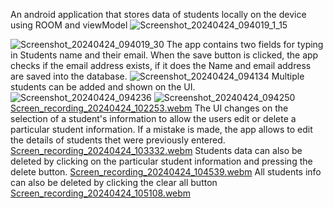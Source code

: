 An android application that stores data of students locally on the device using ROOM and viewModel
![Screenshot_20240424_094019_1_15](https://github.com/Oluwadhara/Student-Register/assets/99046185/3d75c008-73c0-44a3-af18-a16bbcf11082)

![Screenshot_20240424_094019_30](https://github.com/Oluwadhara/Student-Register/assets/99046185/ac3db1a7-1ba9-41de-ac7a-b53ab214c31f)
The app contains two fields for typing in Students name and their email. When the save button is clicked, the app checks if the email address exists, if it does the Name and email address are saved into the database.
![Screenshot_20240424_094134](https://github.com/Oluwadhara/Student-Register/assets/99046185/0e879098-e6d5-4f26-9c6f-64d283dcc0ad)
Multiple students can be added and shown on the UI.
![Screenshot_20240424_094236](https://github.com/Oluwadhara/Student-Register/assets/99046185/927df9bf-426e-49da-b93c-7b85a7d3d0f3)
![Screenshot_20240424_094250](https://github.com/Oluwadhara/Student-Register/assets/99046185/3ae14f9d-6e4a-44c5-8c26-a2c6556abd2b)
[Screen_recording_20240424_102253.webm](https://github.com/Oluwadhara/Student-Register/assets/99046185/73de3f85-58dc-4975-a5a7-505386bede46)
The UI changes on the selection of a student's information to allow the users edit or delete a particular student information. If a mistake is made, the app allows to edit the details of students thet were previously entered.
[Screen_recording_20240424_103332.webm](https://github.com/Oluwadhara/Student-Register/assets/99046185/ab6d9595-d337-4553-b73b-b279e1848234)
Students data can also be deleted by clicking on the particular student information and pressing the delete button.
[Screen_recording_20240424_104539.webm](https://github.com/Oluwadhara/Student-Register/assets/99046185/d49aa9df-4d80-4f27-8fd4-775cf955365d)
All students info can also be deleted by clicking the clear all button
[Screen_recording_20240424_105108.webm](https://github.com/Oluwadhara/Student-Register/assets/99046185/3c277563-8336-49b0-b3db-e74248af7b80)
